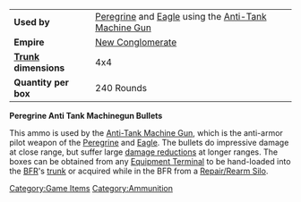 |                                  |                                                                                                             |
| -------------------------------- | ----------------------------------------------------------------------------------------------------------- |
| **Used by**                      | [Peregrine](Peregrine.md) and [Eagle](Eagle.md) using the [Anti-Tank Machine Gun](Anti-Tank_Machine_Gun.md) |
| **Empire**                       | [New Conglomerate](New_Conglomerate.md)                                                                     |
| **[Trunk](Trunk.md) dimensions** | 4x4                                                                                                         |
| **Quantity per box**             | 240 Rounds                                                                                                  |

**Peregrine Anti Tank Machinegun Bullets**

This ammo is used by the [Anti-Tank Machine
Gun](Anti-Tank_Machine_Gun.md), which is the anti-armor pilot
weapon of the [Peregrine](Peregrine.md) and
[Eagle](Eagle.md). The bullets do impressive damage at close
range, but suffer large [damage
reductions](Damage_Degradation.md) at longer ranges. The boxes
can be obtained from any [Equipment
Terminal](Equipment_Terminal.md) to be hand-loaded into the
[BFR](BattleFrame_Robotics.md)'s [trunk](trunk.md) or acquired while in
the BFR from a [Repair/Rearm Silo](Repair_Rearm_Silo.md).

[Category:Game Items](Category:Game_Items.md)
[Category:Ammunition](Category:Ammunition.md)
